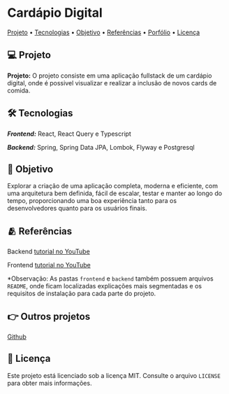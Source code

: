 <h1>Cardápio Digital</h1
                    
<p align="center">
  <a href="#project">Projeto</a> •
  <a href="#technologies">Tecnologias</a> •
  <a href="#objective">Objetivo</a> •
  <a href="#reference">Referências</a> •
  <a href="#media">Porfólio</a> •
  <a href="#license">Licença</a> 
</p>

 
 
<h2 id="project">💻 Projeto</h2>

**Projeto:** O projeto consiste em uma aplicação fullstack de um cardápio digital, onde é possivel visualizar e realizar a inclusão de novos cards de comida.

<h2 id="technologies">🛠️ Tecnologias</h2>

***Frontend:*** React, React Query e Typescript

***Backend:*** Spring, Spring Data JPA, Lombok, Flyway e Postgresql

<h2 id="objective">🚀 Objetivo</h2>
Explorar a criação de uma aplicação completa, moderna e eficiente, com uma arquitetura bem definida, fácil de escalar, testar e manter ao longo do tempo, proporcionando uma boa experiência tanto para os desenvolvedores quanto para os usuários finais.

<h2 id="reference">🫂 Referências</h2>

Backend [tutorial no YouTube](https://www.youtube.com/watch?v=lUVureR5GqI&t=1801s)

Frontend [tutorial no YouTube](https://www.youtube.com/watch?v=WHruc3_2z68&t=2s)

*Observação: As pastas `frontend` e `backend` também possuem arquivos `README`, onde ficam localizadas explicações mais segmentadas e os requisitos de instalação para cada parte do projeto.
<h2 id="media">👉 Outros projetos</h2>

[Github](https://github.com/Micarique)

<h2 id="license">📝 Licença</h2>

Este projeto está licenciado sob a licença MIT. Consulte o arquivo `LICENSE` para obter mais informações.


